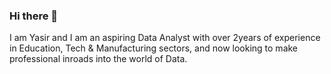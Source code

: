 ### Hi there 👋

I am Yasir and I am an aspiring Data Analyst with over 2years of experience in Education, Tech & Manufacturing sectors, and now looking to make professional inroads into the world of Data.
<!--
**yasirsavanur/yasirsavanur** is a ✨ _special_ ✨ repository because its `README.md` (this file) appears on your GitHub profile.

Here are some ideas to get you started:

- 🔭 I’m currently working on ...
- 🌱 I’m currently learning ...
- 👯 I’m looking to collaborate on ...
- 🤔 I’m looking for help with ...
- 💬 Ask me about ...
- 📫 How to reach me: ...
- 😄 Pronouns: ...
- ⚡ Fun fact: ...
-->
